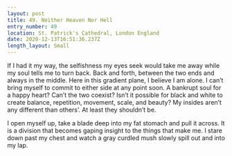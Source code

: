 ```yaml
---
layout: post
title: 49. Neither Heaven Nor Hell
entry_number: 49
location: St. Patrick's Cathedral, London England
date: 2020-12-13T16:51:36.237Z
length_layout: Small
---
```

If I had it my way, the selfishness my eyes seek would take me away while my soul tells me to turn back. Back and forth, between the two ends and always in the middle. Here in this gradient plane, I believe I am alone. I can’t bring myself to commit to either side at any point soon. A bankrupt soul for a happy heart? Can’t the two coexist? Isn’t it possible for black and white to create balance, repetition, movement, scale, and beauty? My insides aren’t any different than others’. At least they shouldn’t be.

I open myself up, take a blade deep into my fat stomach and pull it across. It is a division that becomes gaping insight to the things that make me. I stare down past my chest and watch a gray curdled mush slowly spill out and into my lap.
